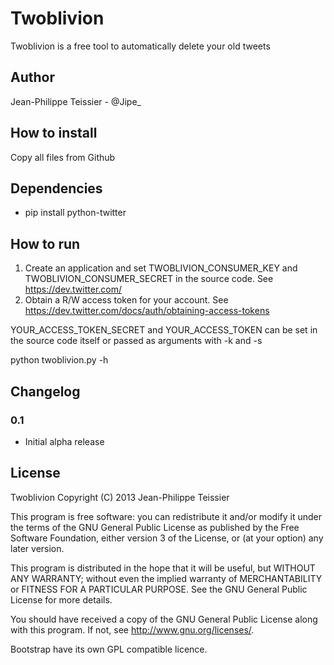 # Twoblivion

Twoblivion is a free tool to automatically delete your old tweets

## Author 

Jean-Philippe Teissier - @Jipe_ 

## How to install

Copy all files from Github

## Dependencies

* pip install python-twitter

## How to run

1. Create an application and set TWOBLIVION_CONSUMER_KEY and TWOBLIVION_CONSUMER_SECRET in the source code. See https://dev.twitter.com/ 
2. Obtain a R/W access token for your account. See https://dev.twitter.com/docs/auth/obtaining-access-tokens

YOUR_ACCESS_TOKEN_SECRET and YOUR_ACCESS_TOKEN can be set in the source code itself or passed as arguments with -k and -s

python twoblivion.py -h

## Changelog

### 0.1
 * Initial alpha release

## License

Twoblivion
Copyright (C) 2013 Jean-Philippe Teissier

This program is free software: you can redistribute it and/or modify
it under the terms of the GNU General Public License as published by
the Free Software Foundation, either version 3 of the License, or
(at your option) any later version.

This program is distributed in the hope that it will be useful,
but WITHOUT ANY WARRANTY; without even the implied warranty of
MERCHANTABILITY or FITNESS FOR A PARTICULAR PURPOSE.  See the
GNU General Public License for more details.

You should have received a copy of the GNU General Public License
along with this program.  If not, see <http://www.gnu.org/licenses/>.

Bootstrap have its own GPL compatible licence.